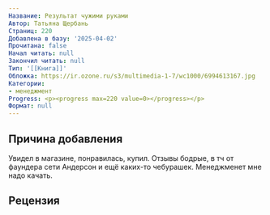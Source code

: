 ```yaml
---
Название: Результат чужими руками
Автор: Татьяна Щербань
Страниц: 220
Добавлена в базу: '2025-04-02'
Прочитана: false
Начал читать: null
Закончил читать: null
Тип: '[[Книга]]'
Обложка: https://ir.ozone.ru/s3/multimedia-1-7/wc1000/6994613167.jpg
Категории:
- менеджмент
Progress: <p><progress max=220 value=0></progress></p>
Формат: null
---
```

## Причина добавления

Увидел в магазине, понравилась, купил. Отзывы бодрые, в тч от фаундера сети Андерсон и ещё каких-то чебурашек. Менеджменет мне надо качать.

## Рецензия